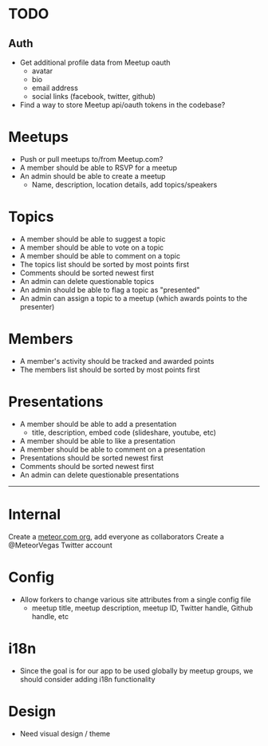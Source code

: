 # TODO

## Auth
- Get additional profile data from Meetup oauth
  - avatar
  - bio
  - email address
  - social links (facebook, twitter, github)
- Find a way to store Meetup api/oauth tokens in the codebase?

# Meetups
  - Push or pull meetups to/from Meetup.com?
  - A member should be able to RSVP for a meetup
  - An admin should be able to create a meetup
    - Name, description, location details, add topics/speakers

# Topics
  - A member should be able to suggest a topic
  - A member should be able to vote on a topic
  - A member should be able to comment on a topic
  - The topics list should be sorted by most points first
  - Comments should be sorted newest first
  - An admin can delete questionable topics
  - An admin should be able to flag a topic as "presented"
  - An admin can assign a topic to a meetup (which awards points to the presenter)

# Members
  - A member's activity should be tracked and awarded points
  - The members list should be sorted by most points first

# Presentations
  - A member should be able to add a presentation
    - title, description, embed code (slideshare, youtube, etc)
  - A member should be able to like a presentation
  - A member should be able to comment on a presentation
  - Presentations should be sorted newest first
  - Comments should be sorted newest first
  - An admin can delete questionable presentations

---------

# Internal
  Create a [meteor.com org](https://meteor.hackpad.com/Meteor-developer-accounts-organizations-bqdepZkDB3w), add everyone as collaborators
  Create a @MeteorVegas Twitter account

# Config
  - Allow forkers to change various site attributes from a single config file
    - meetup title, meetup description, meetup ID, Twitter handle, Github handle, etc

# i18n
  - Since the goal is for our app to be used globally by meetup groups, we should consider adding i18n functionality

# Design
  - Need visual design / theme
